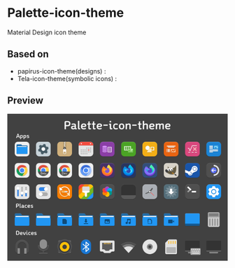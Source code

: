 # Palette-icon-theme
Material Design icon theme

## Based on

* papirus-icon-theme(designs) : 
* Tela-icon-theme(symbolic icons) : 

## Preview

![preview](images/icon-preview.png)
